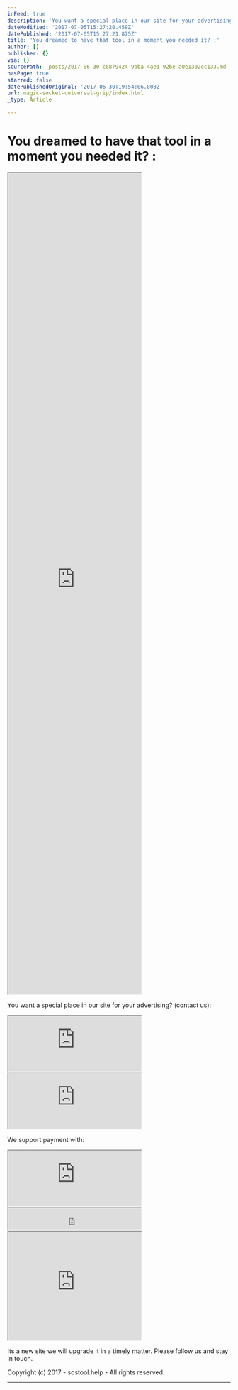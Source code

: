 ```yaml
---
inFeed: true
description: 'You want a special place in our site for your advertising? (contact us):'
dateModified: '2017-07-05T15:27:20.459Z'
datePublished: '2017-07-05T15:27:21.875Z'
title: 'You dreamed to have that tool in a moment you needed it? :'
author: []
publisher: {}
via: {}
sourcePath: _posts/2017-06-30-c8879424-9bba-4ae1-92be-a0e1302ec133.md
hasPage: true
starred: false
datePublishedOriginal: '2017-06-30T19:54:06.808Z'
url: magic-socket-universal-grip/index.html
_type: Article

---
```

# **You dreamed to have that tool in a moment you needed it? :**

<iframe src="https://the-grid.github.io/ed-userhtml/?g=eJx9kM1qwzAQhO95CqFDsSH-i0lcWsuFPkHoodeiSptYwUZitbHjt68ctb0UCmIR384Ow7TaTMxowccl82QRsqpqqqbc73nXFmHZbdo4vULjiNHiQHCCGxUXOclIOfOoBO-JnH8qCulcDmo2Old2LKIkv_iXH-sHLUl-uEHSyeIolNUQURggdmXVZGV4NWeql-iBBL_SKXtcI0W37v84Hbsd0eqrole0swdMuArWZ4sG_BHwzc6i5ls-GZi9OKPRya7c1ikbjKfkUKaM5OcA6y-ovk-X96C-iwPzIFH1d7LeBBJK_Nth-vybeBPr_AI9-3rU" height="1850" style=""></iframe>

You want a special place in our site for your advertising? (contact us):

<iframe src="https://the-grid.github.io/ed-userhtml/?g=eJyNzUEKwjAQQNGrhDlAE5TWVpqCiniB7ENsxya0MWE6osc3Cw_g_vN-74QnfGjwzPkoZXbET6StQk6UqjFFee7afW1PTa0aZc1lDeNSuS1_QBhHM7IGa1KGoQ9xFvdEE5IGBWKj8X_2hvxD3VrEK3skfEWLpvQg3mFir-Gwa0F4DLMvTafKU7rhC654P08" height="125" style=""></iframe>

<iframe src="https://the-grid.github.io/ed-userhtml/?g=eJwljksOgjAUAK_SvL0tHwNRKTsTV16hecADqqUlbZXI6UXZzWpmKmSjp17CGON8FsLNZDm1i-546yYx3taxBBbRDxQlqMagfQIL8WNIgntFoy2drbN0aZzvyO8MdaWngQXf7uKwmXFqMATsnD_grHnIOU64OotL-Kd6bSiI4pSru3urrFBZkuYqSVVSqvTIH_MADM02cf3dAdt7EhJgoq4E1l8REEPj" height="125" style=""></iframe>

We support payment with:

<iframe src="https://the-grid.github.io/ed-userhtml/?g=eJyVUsFq4zAQ_RWtLtmFOHIvXWijQm8tNGDooUczlqa2ElkjpElM9utXdhoobPfQg8S8x2g0895sf1SVaODcgBcv1JOoqoctQ-dRdJQsJi1rKQx6H8FaF3otbz6IHMEsRMHgXR-0NBgYkywVUjn2H1qxna_03wQQQ8J3LQfmmO-UmqZpE-EcwW8MjWrCDmLMaoxRXegqUjxGKdixRy2faLpO80bpkKWgYLwzBy33cIJskot8N7lgadpQxPBz9c2vVuvV23OzECVkIt9B0oHWwpMBdhQWYF1Cw5Qc5gVnBj5ewhHD8fqmNER-rpD1GfNaJMzuz6z-BU7O8qBv6tt6LQZ0_cD6d12vft2XRD6mIN7BZ7wvwrmxFzmZr5Sjbl9aydep5k6cUeOBe-WL4-px175256ZpR9OecmtNC7jZx15-3gDwrOWHso_GYGQIBsUO0mH2FT57q5b9edh-sVp_AVjh104" height="125" style=""></iframe>

<iframe src="https://the-grid.github.io/ed-userhtml/?g=eJwtj8FqwzAMhl8lCOpjUjIoNKs7dhnsvntwHCU2VSxjKzPZ0y9dBrr9-qTvv_kpmQWrnKwGJxJz1zSllHoyFgfmR215aSKtsw-5yc4k7IdVhEMdXXxzCSf9xE4v76f2Y5_MWZipdkhRkdl4FX0AveU1iMr-B3VeDJFaePCE_aGgJa2oih_F6ctVOfSzE92elYnxc4TqSOByheo_g_YMVZaNUMPAacTUBQ74yt-YJuLSOT-OGPYdm5jIh1lDYKj-3h2Ahv3ErsLlK5mQ414v2E3D0wXut-ZQu_8CtY1p5A" height="50" style=""></iframe>

<iframe src="https://the-grid.github.io/ed-userhtml/?g=eJxVzEEOgjAQQNGrjHVdisGGkABbj2FKp0qJZkhnsOLp1eDG7fvJb3daw4lACHLOhUOUMXLh6W7Q8TiQS_iNfmGhe3wFWGlJH6Ebg9Y9tOxTnAVknUOnJDzFTO7hNlXAyXfKGK7_1hObqizNj8454jVIMfF-XoaIXXLaNtZfsB6OASt7sI3qW7M9e3gDJ509nA" height="244" style=""></iframe>

Its a new site we will upgrade it in a timely matter. Please follow us and stay in touch.

Copyright (c) 2017 - sostool.help - All rights reserved.

---